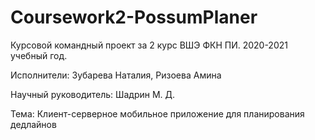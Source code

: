 # Coursework2-PossumPlaner
Курсовой командный проект за 2 курс ВШЭ ФКН ПИ. 2020-2021 учебный год.

Исполнители: Зубарева Наталия, Ризоева Амина

Научный руководитель: Шадрин М. Д.

Тема: Клиент-серверное мобильное приложение для планирования дедлайнов
